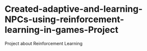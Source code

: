 # Created-adaptive-and-learning-NPCs-using-reinforcement-learning-in-games-Project
Project about Reinforcement Learning
